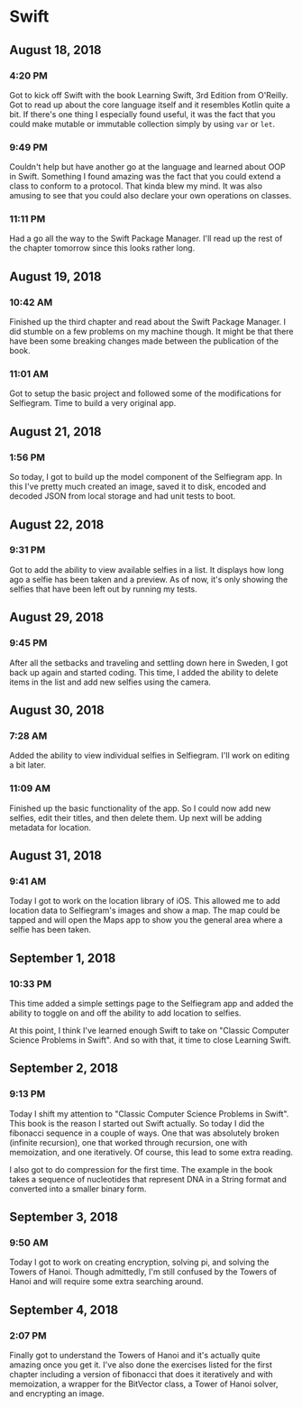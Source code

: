 # Swift

## August 18, 2018

### 4:20 PM

Got to kick off Swift with the book Learning Swift, 3rd Edition from O'Reilly. Got to read up about the core language itself and it resembles Kotlin quite a bit. If there's one thing I especially found useful, it was the fact that you could make mutable or immutable collection simply by using `var` or `let`.

### 9:49 PM

Couldn't help but have another go at the language and learned about OOP in Swift. Something I found amazing was the fact that you could extend a class to conform to a protocol. That kinda blew my mind. It was also amusing to see that you could also declare your own operations on classes.

### 11:11 PM

Had a go all the way to the Swift Package Manager. I'll read up the rest of the chapter tomorrow since this looks rather long.

## August 19, 2018

### 10:42 AM

Finished up the third chapter and read about the Swift Package Manager. I did stumble on a few problems on my machine though. It might be that there have been some breaking changes made between the publication of the book.

### 11:01 AM

Got to setup the basic project and followed some of the modifications for Selfiegram. Time to build a very original app.

## August 21, 2018

### 1:56 PM

So today, I got to build up the model component of the Selfiegram app. In this I've pretty much created an image, saved it to disk, encoded and decoded JSON from local storage and had unit tests to boot.

## August 22, 2018

### 9:31 PM

Got to add the ability to view available selfies in a list. It displays how long ago a selfie has been taken and a preview. As of now, it's only showing the selfies that have been left out by running my tests.

## August 29, 2018

### 9:45 PM

After all the setbacks and traveling and settling down here in Sweden, I got back up again and started coding. This time, I added the ability to delete items in the list and add new selfies using the camera.

## August 30, 2018

### 7:28 AM

Added the ability to view individual selfies in Selfiegram. I'll work on editing a bit later.

### 11:09 AM

Finished up the basic functionality of the app. So I could now add new selfies, edit their titles, and then delete them. Up next will be adding metadata for location.

## August 31, 2018

### 9:41 AM

Today I got to work on the location library of iOS. This allowed me to add location data to Selfiegram's images and show a map. The map could be tapped and will open the Maps app to show you the general area where a selfie has been taken.

## September 1, 2018

### 10:33 PM

This time added a simple settings page to the Selfiegram app and added the ability to toggle on and off the ability to add location to selfies.

At this point, I think I've learned enough Swift to take on "Classic Computer Science Problems in Swift". And so with that, it time to close Learning Swift.

## September 2, 2018

### 9:13 PM

Today I shift my attention to "Classic Computer Science Problems in Swift". This book is the reason I started out Swift actually. So today I did the fibonacci sequence in a couple of ways. One that was absolutely broken (infinite recursion), one that worked through recursion, one with memoization, and one iteratively. Of course, this lead to some extra reading.

I also got to do compression for the first time. The example in the book takes a sequence of nucleotides that represent DNA in a String format and converted into a smaller binary form.

## September 3, 2018

### 9:50 AM

Today I got to work on creating encryption, solving pi, and solving the Towers of Hanoi. Though admittedly, I'm still confused by the Towers of Hanoi and will require some extra searching around.

## September 4, 2018

### 2:07 PM

Finally got to understand the Towers of Hanoi and it's actually quite amazing once you get it. I've also done the exercises listed for the first chapter including a version of fibonacci that does it iteratively and with memoization, a wrapper for the BitVector class, a Tower of Hanoi solver, and encrypting an image.